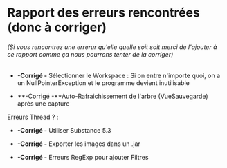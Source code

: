 # Rapport des erreurs rencontrées (donc à corriger) #
###### (Si vous rencontrez une errerur qu'elle quelle soit soit merci de l'ajouter à ce rapport comme ça nous pourrons tenter de la corriger) ######

  * **-Corrigé -** Sélectionner le Workspace : Si on entre n'importe quoi, on a un NullPointerException et le programme devient inutilisable

  * **-Corrigé -**Auto-Rafraichissement de l'arbre (VueSauvegarde) après une capture

Erreurs Thread ? :
  * **-Corrigé -** Utiliser Substance 5.3
  * **-Corrigé -** Exporter les images dans un .jar

  * **-Corrigé -** Erreurs RegExp pour ajouter Filtres